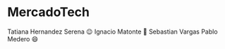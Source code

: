 # MercadoTech
Tatiana Hernandez Serena :wink:
Ignacio Matonte :hugs:
Sebastian Vargas
Pablo Medero :smile:
